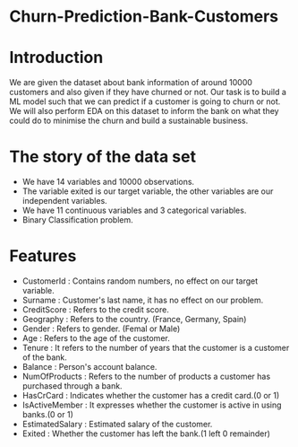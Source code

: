 # Churn-Prediction-Bank-Customers
# Introduction
We are given the dataset about bank information of around 10000 customers and also given if they have churned or not. Our task is to build a ML model such that we can predict if a customer is going to churn or not. We will also perform EDA on this dataset to inform the bank on what they could do to minimise the churn and build a sustainable business.
# The story of the data set
- We have 14 variables and 10000 observations.
- The variable exited is our target variable, the other variables are our independent variables.
- We have 11 continuous variables and 3 categorical variables.
- Binary Classification problem.
# Features
- CustomerId : Contains random numbers, no effect on our target variable.
- Surname : Customer's last name, it has no effect on our problem.
- CreditScore : Refers to the credit score.
- Geography : Refers to the country. (France, Germany, Spain)
- Gender : Refers to gender. (Femal or Male)
- Age : Refers to the age of the customer.
- Tenure : It refers to the number of years that the customer is a customer of the bank.
- Balance : Person's account balance.
- NumOfProducts : Refers to the number of products a customer has purchased through a bank.
- HasCrCard : Indicates whether the customer has a credit card.(0 or 1)
- IsActiveMember : It expresses whether the customer is active in using banks.(0 or 1)
- EstimatedSalary : Estimated salary of the customer.
- Exited : Whether the customer has left the bank.(1 left 0 remainder)
